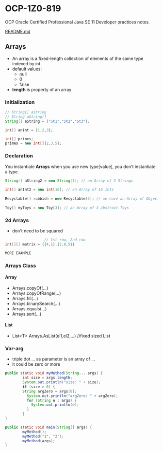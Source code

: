 # OCP-1Z0-819
OCP Oracle Certified Professional Java SE 11 Developer practices notes.

[README.md](../../README.md#arrays)

## Arrays
- An array is a fixed-length collection of elements of the same type indexed by int.
- default values:
  * null
  * 0
  * false 
- **length** is property of an array  

### Initialization
````java
// String[] aString 
// String aString[]
String[] aString = {"St1","St2","St3"};

int[] anInt = {1,2,3};

int[] primes;
primes = new int[]{2,3,5};
````

### Declaration
You instantiate **Arrays** when you use new type[value], you don't instantiate a type.
````java
String[] aString2 = new String[3]; // an Array of 3 Strings
        
int[] anInt2 = new int[16]; // an Array of 16 ints
        
Recyclable[] rubbish = new Recyclable[3]; // we have an Array of Objects that implement the Recyclable interface
        
Toy[] myToys = new Toy[3]; // an Array of 3 abstract Toys
````

### 2d Arrays
- don't need to be squared

````java
                  // 1st row, 2nd row
int[][] matrix = {{4,1},{2,0,5}}

MORE EXAMPLE

````



### Arrays Class
#### Array
- Arrays.copyOf(...)
- Arrays.copyOfRange(...)
- Arrays.fill(...)
- Arrays.binarySearch(...)
- Arrays.equals(...)
- Arrays.sort(...)
#### List
- List\<T\> Arrays.AsList(el1,el2,...) //fixed sized List

### Var-arg
- triple dot ... as parameter is an array of ...
- it could be zero or more

````java
public static void myMethod(String... args) {
        int size = args.length;
        System.out.println("size: " + size);
        if (size > 0) {
        String argZero = args[0];
          System.out.println("argZero: " + argZero);
          for (String e : args) {
            System.out.println(e);
          }
        }
}

public static void main(String[] args) {
        myMethod();
        myMethod("1", "2");
        myMethod(args);
}

````


